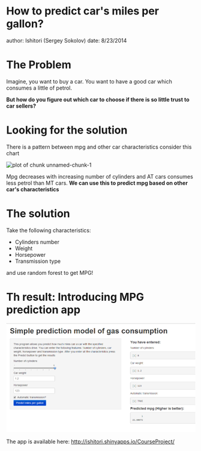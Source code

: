 How to predict car's miles per gallon?
========================================================
author: Ishitori (Sergey Sokolov)
date: 8/23/2014

The Problem
========================================================

Imagine, you want to buy a car. You want to have a good car which consumes a little of petrol. 

**But how do you figure out which car to choose if there is so little trust to car sellers?**

Looking for the solution
========================================================

There is a pattern between mpg and other car characteristics consider this chart

![plot of chunk unnamed-chunk-1](Presentation-figure/unnamed-chunk-1.png) 

Mpg decreases with increasing number of cylinders and AT cars consumes less petrol than MT cars.
**We can use this to predict mpg based on other car's characteristics**

The solution
========================================================

Take the following characteristics:

- Cylinders number
- Weight
- Horsepower
- Transmission type

and use random forest to get MPG!

Th result: Introducing MPG prediction app
========================================================

![picture of app](images/app-screenshot.png)

The app is available here: http://ishitori.shinyapps.io/CourseProject/
